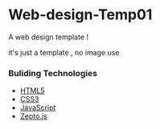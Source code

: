 Web-design-Temp01
=================

A web design template !

it's just a template , no image use 

### Buliding Technologies
* [HTML5](http://ali.md/wiki/html5)
* [CSS3](http://ali.md/css3ref)
* [JavaScript](http://ali.md/wiki/javascript)
* [Zepto.js](http://ali.md/zepto.js)